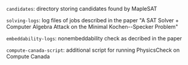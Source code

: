 `candidates`: directory storing candidates found by MapleSAT

`solving-logs`: log files of jobs described in the paper "A SAT Solver + Computer Algebra Attack on the Minimal Kochen--Specker Problem"

`embeddability-logs`: nonembeddability check as decribed in the paper

`compute-canada-script`: additional script for running PhysicsCheck on Compute Canada
